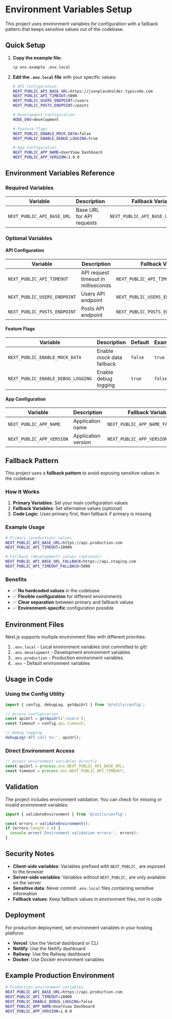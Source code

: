 # Environment Variables Setup

This project uses environment variables for configuration with a fallback pattern that keeps sensitive values out of the codebase.

## Quick Setup

1. **Copy the example file:**

   ```bash
   cp env.example .env.local
   ```

2. **Edit the `.env.local` file** with your specific values:

   ```bash
   # API Configuration
   NEXT_PUBLIC_API_BASE_URL=https://jsonplaceholder.typicode.com
   NEXT_PUBLIC_API_TIMEOUT=5000
   NEXT_PUBLIC_USERS_ENDPOINT=/users
   NEXT_PUBLIC_POSTS_ENDPOINT=/posts

   # Development Configuration
   NODE_ENV=development

   # Feature flags
   NEXT_PUBLIC_ENABLE_MOCK_DATA=false
   NEXT_PUBLIC_ENABLE_DEBUG_LOGGING=true

   # App Configuration
   NEXT_PUBLIC_APP_NAME=UserView Dashboard
   NEXT_PUBLIC_APP_VERSION=1.0.0
   ```

## Environment Variables Reference

### Required Variables

| Variable                   | Description               | Fallback Variable                   | Example                   |
| -------------------------- | ------------------------- | ----------------------------------- | ------------------------- |
| `NEXT_PUBLIC_API_BASE_URL` | Base URL for API requests | `NEXT_PUBLIC_API_BASE_URL_FALLBACK` | `https://api.example.com` |

### Optional Variables

#### API Configuration

| Variable                     | Description                         | Fallback Variable                     | Default  | Example      |
| ---------------------------- | ----------------------------------- | ------------------------------------- | -------- | ------------ |
| `NEXT_PUBLIC_API_TIMEOUT`    | API request timeout in milliseconds | `NEXT_PUBLIC_API_TIMEOUT_FALLBACK`    | `5000`   | `10000`      |
| `NEXT_PUBLIC_USERS_ENDPOINT` | Users API endpoint                  | `NEXT_PUBLIC_USERS_ENDPOINT_FALLBACK` | `/users` | `/api/users` |
| `NEXT_PUBLIC_POSTS_ENDPOINT` | Posts API endpoint                  | `NEXT_PUBLIC_POSTS_ENDPOINT_FALLBACK` | `/posts` | `/api/posts` |

#### Feature Flags

| Variable                           | Description               | Default | Example |
| ---------------------------------- | ------------------------- | ------- | ------- |
| `NEXT_PUBLIC_ENABLE_MOCK_DATA`     | Enable mock data fallback | `false` | `true`  |
| `NEXT_PUBLIC_ENABLE_DEBUG_LOGGING` | Enable debug logging      | `true`  | `false` |

#### App Configuration

| Variable                  | Description         | Fallback Variable                  | Default              | Example  |
| ------------------------- | ------------------- | ---------------------------------- | -------------------- | -------- |
| `NEXT_PUBLIC_APP_NAME`    | Application name    | `NEXT_PUBLIC_APP_NAME_FALLBACK`    | `UserView Dashboard` | `My App` |
| `NEXT_PUBLIC_APP_VERSION` | Application version | `NEXT_PUBLIC_APP_VERSION_FALLBACK` | `1.0.0`              | `2.1.0`  |

## Fallback Pattern

This project uses a **fallback pattern** to avoid exposing sensitive values in the codebase:

### How It Works

1. **Primary Variables**: Set your main configuration values
2. **Fallback Variables**: Set alternative values (optional)
3. **Code Logic**: Uses primary first, then fallback if primary is missing

### Example Usage

```bash
# Primary (production) values
NEXT_PUBLIC_API_BASE_URL=https://api.production.com
NEXT_PUBLIC_API_TIMEOUT=10000

# Fallback (development) values (optional)
NEXT_PUBLIC_API_BASE_URL_FALLBACK=https://api.staging.com
NEXT_PUBLIC_API_TIMEOUT_FALLBACK=5000
```

### Benefits

- ✅ **No hardcoded values** in the codebase
- ✅ **Flexible configuration** for different environments
- ✅ **Clear separation** between primary and fallback values
- ✅ **Environment-specific** configuration possible

## Environment Files

Next.js supports multiple environment files with different priorities:

1. `.env.local` - Local environment variables (not committed to git)
2. `.env.development` - Development environment variables
3. `.env.production` - Production environment variables
4. `.env` - Default environment variables

## Usage in Code

### Using the Config Utility

```typescript
import { config, debugLog, getApiUrl } from '@/utils/config';

// Access configuration
const apiUrl = getApiUrl('/users');
const timeout = config.api.timeout;

// Debug logging
debugLog('API call to:', apiUrl);
```

### Direct Environment Access

```typescript
// Access environment variables directly
const apiUrl = process.env.NEXT_PUBLIC_API_BASE_URL;
const timeout = process.env.NEXT_PUBLIC_API_TIMEOUT;
```

## Validation

The project includes environment validation. You can check for missing or invalid environment variables:

```typescript
import { validateEnvironment } from '@/utils/config';

const errors = validateEnvironment();
if (errors.length > 0) {
  console.error('Environment validation errors:', errors);
}
```

## Security Notes

- **Client-side variables**: Variables prefixed with `NEXT_PUBLIC_` are exposed to the browser
- **Server-side variables**: Variables without `NEXT_PUBLIC_` are only available on the server
- **Sensitive data**: Never commit `.env.local` files containing sensitive information
- **Fallback values**: Keep fallback values in environment files, not in code

## Deployment

For production deployment, set environment variables in your hosting platform:

- **Vercel**: Use the Vercel dashboard or CLI
- **Netlify**: Use the Netlify dashboard
- **Railway**: Use the Railway dashboard
- **Docker**: Use Docker environment variables

## Example Production Environment

```bash
# Production environment variables
NEXT_PUBLIC_API_BASE_URL=https://api.production.com
NEXT_PUBLIC_API_TIMEOUT=10000
NEXT_PUBLIC_ENABLE_DEBUG_LOGGING=false
NEXT_PUBLIC_APP_NAME=UserView Dashboard
NEXT_PUBLIC_APP_VERSION=1.0.0
```
